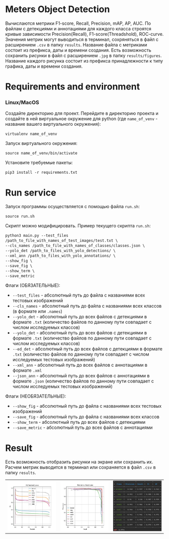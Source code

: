 # Meters Object Detection
Вычислаются метрики F1-score, Recall, Precision, mAP, AP, AUC.
По файлам с детекциями и аннотациями для каждого класса строятся кривые зависимости Precision(Recall), F1-score(Threadshold), ROC-curve.
Значения метрик могут выводиться в терминал, сохряняться в файл с расширением `.csv` в папку `results`. Название файла с метриками состоит из префикса, даты и времени создания.
Есть возможность сохранить рисунки в файл с расширением `.jpg` в папку `results/figures`. Название каждого рисунка состоит из префикса принадлежности к типу графика, даты и времени создания.

# Requirements and environment

### Linux/MacOS
Создайте директорию для проект. Перейдите в директорию проекта и создайте в ней виртуальное окружение для python (где `name_of_venv` - название вашего виртуального окружения):
```console
virtualenv name_of_venv
```
Запуск виртуального окружения:
```console
source name_of_venv/bin/activate
```
Установите требуемые пакеты:
```console
pip3 install -r requirements.txt
```
# Run service
Запуск программы осуществляется с помощью файла `run.sh`:
```console
source run.sh
```
Скрипт можно модифицировать. Пример текущего скрипта `run.sh`:
```console
python3 main.py --test_files /path_to_file_with_names_of_test_images/test.txt \
--cls_names /path_to_file_with_names_of_classes/classes.json \
--yolo_det /path_to_files_with_yolo_detections/ \
--xml_ann /path_to_files_with_yolo_annotations/ \
--show_fig \
--save_fig \
--show_term \
--save_metric
```
Флаги (ОБЯЗАТЕЛЬНЫЕ):
* `--test_files` - абсолютный путь до файла с названиями всех тестовых изображений
* `--cls_names` - абсолютный путь до файла с названиями всех классов (в формате  или `.names`)
* `--yolo_det` - абсолютный путь до всех файлов с детекциями в формате `.txt` (количество файлов
  по данному пути совпадает с числом исследуемых классов)
* `--yolo_det` - абсолютный путь до всех файлов с детекциями в формате `.txt` (количество файлов
  по данному пути совпадает с числом исследуемых классов)
* `--ed_det` - абсолютный путь до всех файлов с детекциями в формате `.txt` (количество файлов
  по данному пути совпадает с числом исследуемых тестовых изображений)
* `--xml_ann` - абсолютный путь до всех файлов с аннотациями в формате `.xml`
* `--json_ann` - абсолютный путь до всех файлов с аннотациями в формате `.json` (количество файлов
  по данному пути совпадает с числом исследуемых тестовых изображений)
  
Флаги (НЕОБЯЗАТЕЛЬНЫЕ):
* `--show_fig` - абсолютный путь до файла с названиями всех тестовых изображений
* `--save_fig` - абсолютный путь до файла с названиями всех классов
* `--show_term` - абсолютный путь до всех файлов с детекциями
* `--save_metric` - абсолютный путь до всех файлов с аннотациями
# Result
Есть возможность отобразить рисунки на экране или сохранить их. Расчем метрик выводится в терминал или сохраняется в файл `.csv` в папку `results`.
<table width="1000" margin=auto>
  <td><img src="results/figures/F1_2022-03-13_16:59:27.jpg" width="213" height="160"></td>
  <td><img src="results/figures/RP_2022-03-13_16:59:25.jpg" width="213" height="160"></td>
  <td><img src="results/figures/terminal_output.jpg" width="213" height="160"></td>
</table>


